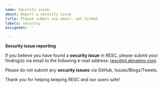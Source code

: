 ```yaml
---
name: Security issue
about: Report a security issue
title: Please submit via email, not GitHub
labels: security
assignees: ''

---
```


**Security issue reporting**

If you believe you have found a **security issue** in RESC, please submit your finding(s) via email to the following e-mail address: [resc@nl.abnamro.com](mailto:resc@nl.abnamro.com). 


Please do not submit any **security issues** via GitHub, Issues/Blogs/Tweets.

Thank you for helping keeping RESC and our users safe!